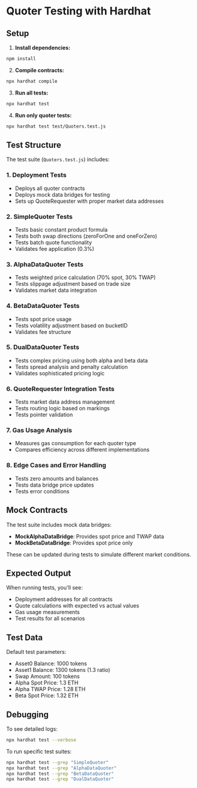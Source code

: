 # Quoter Testing with Hardhat

## Setup

1. **Install dependencies:**
```bash
npm install
```

2. **Compile contracts:**
```bash
npx hardhat compile
```

3. **Run all tests:**
```bash
npx hardhat test
```

4. **Run only quoter tests:**
```bash
npx hardhat test test/Quoters.test.js
```

## Test Structure

The test suite (`Quoters.test.js`) includes:

### 1. **Deployment Tests**
- Deploys all quoter contracts
- Deploys mock data bridges for testing
- Sets up QuoteRequester with proper market data addresses

### 2. **SimpleQuoter Tests**
- Tests basic constant product formula
- Tests both swap directions (zeroForOne and oneForZero)
- Tests batch quote functionality
- Validates fee application (0.3%)

### 3. **AlphaDataQuoter Tests**
- Tests weighted price calculation (70% spot, 30% TWAP)
- Tests slippage adjustment based on trade size
- Validates market data integration

### 4. **BetaDataQuoter Tests**
- Tests spot price usage
- Tests volatility adjustment based on bucketID
- Validates fee structure

### 5. **DualDataQuoter Tests**
- Tests complex pricing using both alpha and beta data
- Tests spread analysis and penalty calculation
- Validates sophisticated pricing logic

### 6. **QuoteRequester Integration Tests**
- Tests market data address management
- Tests routing logic based on markings
- Tests pointer validation

### 7. **Gas Usage Analysis**
- Measures gas consumption for each quoter type
- Compares efficiency across different implementations

### 8. **Edge Cases and Error Handling**
- Tests zero amounts and balances
- Tests data bridge price updates
- Tests error conditions

## Mock Contracts

The test suite includes mock data bridges:

- **MockAlphaDataBridge**: Provides spot price and TWAP data
- **MockBetaDataBridge**: Provides spot price only

These can be updated during tests to simulate different market conditions.

## Expected Output

When running tests, you'll see:
- Deployment addresses for all contracts
- Quote calculations with expected vs actual values
- Gas usage measurements
- Test results for all scenarios

## Test Data

Default test parameters:
- Asset0 Balance: 1000 tokens
- Asset1 Balance: 1300 tokens (1.3 ratio)
- Swap Amount: 100 tokens
- Alpha Spot Price: 1.3 ETH
- Alpha TWAP Price: 1.28 ETH
- Beta Spot Price: 1.32 ETH

## Debugging

To see detailed logs:
```bash
npx hardhat test --verbose
```

To run specific test suites:
```bash
npx hardhat test --grep "SimpleQuoter"
npx hardhat test --grep "AlphaDataQuoter"
npx hardhat test --grep "BetaDataQuoter"
npx hardhat test --grep "DualDataQuoter"
```